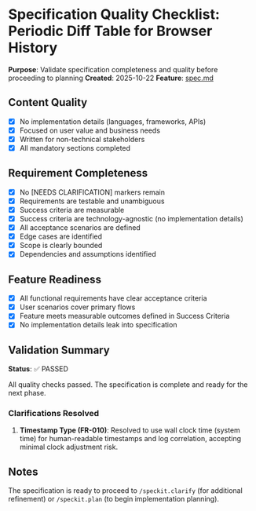 # Specification Quality Checklist: Periodic Diff Table for Browser History

**Purpose**: Validate specification completeness and quality before proceeding to planning
**Created**: 2025-10-22
**Feature**: [spec.md](../spec.md)

## Content Quality

- [x] No implementation details (languages, frameworks, APIs)
- [x] Focused on user value and business needs
- [x] Written for non-technical stakeholders
- [x] All mandatory sections completed

## Requirement Completeness

- [x] No [NEEDS CLARIFICATION] markers remain
- [x] Requirements are testable and unambiguous
- [x] Success criteria are measurable
- [x] Success criteria are technology-agnostic (no implementation details)
- [x] All acceptance scenarios are defined
- [x] Edge cases are identified
- [x] Scope is clearly bounded
- [x] Dependencies and assumptions identified

## Feature Readiness

- [x] All functional requirements have clear acceptance criteria
- [x] User scenarios cover primary flows
- [x] Feature meets measurable outcomes defined in Success Criteria
- [x] No implementation details leak into specification

## Validation Summary

**Status**: ✅ PASSED

All quality checks passed. The specification is complete and ready for the next phase.

### Clarifications Resolved

1. **Timestamp Type (FR-010)**: Resolved to use wall clock time (system time) for human-readable timestamps and log correlation, accepting minimal clock adjustment risk.

## Notes

The specification is ready to proceed to `/speckit.clarify` (for additional refinement) or `/speckit.plan` (to begin implementation planning).
